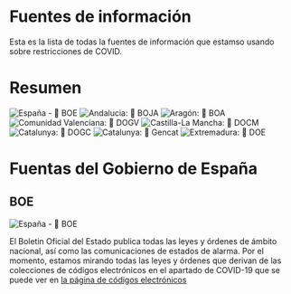# Fuentes de información

Esta es la lista de todas la fuentes de información que estamso usando sobre restricciones de COVID.

# Resumen
![España - 📘 BOE](https://github.com/metamoof/restricciones-covid/workflows/Espa%C3%B1a%20-%20%F0%9F%93%98%20BOE/badge.svg)
![Andalucia: 📙 BOJA](https://github.com/metamoof/restricciones-covid/workflows/Andalucia:%20%F0%9F%93%99%20BOJA/badge.svg)
![Aragón: 📙 BOA](https://github.com/metamoof/restricciones-covid/workflows/Arag%C3%B3n:%20%F0%9F%93%99%20BOA/badge.svg)
![Comunidad Valenciana: 📙 DOGV](https://github.com/metamoof/restricciones-covid/workflows/Comunidad%20Valenciana:%20%F0%9F%93%99%20DOGV/badge.svg)
![Castilla-La Mancha: 📙 DOCM](https://github.com/metamoof/restricciones-covid/workflows/Castilla-La%20Mancha:%20%F0%9F%93%99%20DOCM/badge.svg)
![Catalunya: 📙 DOGC](https://github.com/metamoof/restricciones-covid/workflows/Catalunya:%20%F0%9F%93%99%20DOGC/badge.svg)
![Catalunya: 📓 Gencat](https://github.com/metamoof/restricciones-covid/workflows/Catalunya:%20%F0%9F%93%93%20Gencat/badge.svg)
![Extremadura: 📙 DOE](https://github.com/metamoof/restricciones-covid/workflows/Extremadura:%20%F0%9F%93%99%20DOE/badge.svg)


# Fuentas del Gobierno de España

## BOE

![España - 📘 BOE](https://github.com/metamoof/restricciones-covid/workflows/Espa%C3%B1a%20-%20%F0%9F%93%98%20BOE/badge.svg)

El Boletin Oficial del Estado publica todas las leyes y órdenes de ámbito nacional, así como las comunicaciones de estados de alarma. Por el momento, estamos mirando todas las leyes y órdenes que derivan de las colecciones de códigos electrónicos en el apartado de COVID-19 que se puede ver en [la página de códigos electrónicos](https://www.boe.es/biblioteca_juridica/index.php?lang=es&tipo=C&modo=1)